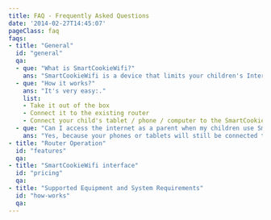 ```yaml
---
title: FAQ - Frequently Asked Questions
date: '2014-02-27T14:45:07'
pageClass: faq
faqs:
- title: "General"
  id: "general"
  qa: 
  - que: "What is SmartCookieWifi?"
    ans: "SmartCookieWifi is a device that limits your children's Internet access through educational questions."
  - que: "How it works?"
    ans: "It's very easy:."
    list:
    - Take it out of the box 
    - Connect it to the existing router 
    - Connect your child's tablet / phone / computer to the SmartCookieWifi network
  - que: "Can I access the internet as a parent when my children use SmartCookieWifi?"
    ans: "Yes, because your phones or tablets will still be connected to the existing WIFI network (SmartCookieWifi create a second WIFI network, just for children)." 
- title: "Router Operation"
  id: "features"
  qa: 
- title: "SmartCookieWifi interface"
  id: "pricing"
  qa: 
- title: "Supported Equipment and System Requirements"
  id: "how-works"
  qa: 
---
```


